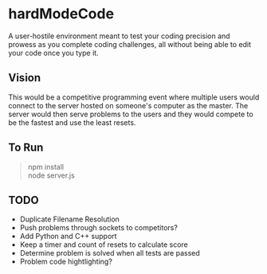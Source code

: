 # hardModeCode
A user-hostile environment meant to test your coding precision and prowess as you complete coding challenges, all without being able to edit your code once you type it.

## Vision
This would be a competitive programming event where multiple users would connect to the server hosted on someone's computer as the master. The server would then serve problems to the users and they would compete to be the fastest and use the least resets.

## To Run
> npm install  
> node server.js

## TODO
- Duplicate Filename Resolution
- Push problems through sockets to competitors?
- Add Python and C++ support
- Keep a timer and count of resets to calculate score
- Determine problem is solved when all tests are passed
- Problem code hightlighting?
